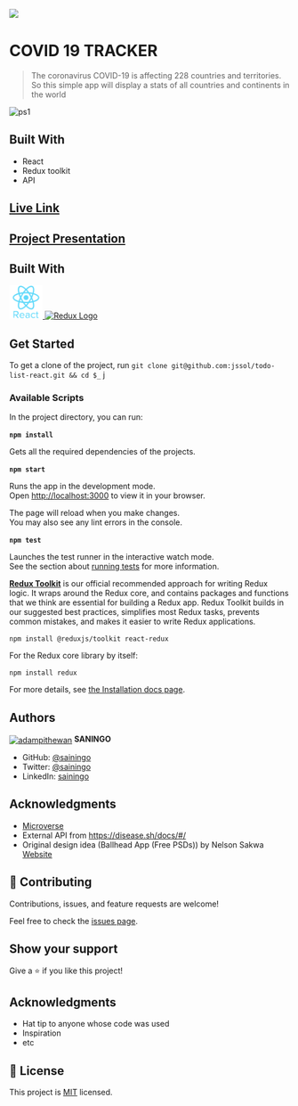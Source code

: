 ![](https://img.shields.io/badge/Microverse-blueviolet)

# COVID 19 TRACKER

> The coronavirus COVID-19 is affecting 228 countries and territories. So this simple app will display a stats of all countries and continents in the world

![ps1](https://user-images.githubusercontent.com/32932447/170242121-ef310f48-691d-4083-81e6-6ef0ee3016d2.jpg)

## Built With

- React
- Redux toolkit
- API

## [Live Link](https://global-19-tracker.netlify.app/)

## [Project Presentation](https://www.loom.com/share/0a4b163950cc47a1bec3f31c8b3b80df)

## Built With

<a href="https://reactjs.org/" target="_blank" rel="noreferrer"> <img
      src="https://raw.githubusercontent.com/devicons/devicon/master/icons/react/react-original-wordmark.svg"
      alt="react" width="60" height="60" /> </a>
<a href='https://redux.js.org'><img src='https://camo.githubusercontent.com/f28b5bc7822f1b7bb28a96d8d09e7d79169248fc/687474703a2f2f692e696d6775722e636f6d2f4a65567164514d2e706e67' height='60' alt='Redux Logo' aria-label='redux.js.org' /></a>

## Get Started

To get a clone of the project, run `git clone git@github.com:jssol/todo-list-react.git && cd $_`
j

### Available Scripts

In the project directory, you can run:

**`npm install`**

Gets all the required dependencies of the projects.

**`npm start`**

Runs the app in the development mode.\
Open [http://localhost:3000](http://localhost:3000) to view it in your browser.

The page will reload when you make changes.\
You may also see any lint errors in the console.

**`npm test`**

Launches the test runner in the interactive watch mode.\
See the section about [running tests](https://facebook.github.io/create-react-app/docs/running-tests) for more
information.

[**Redux Toolkit**](https://redux-toolkit.js.org) is our official recommended approach for writing Redux logic. It wraps around the Redux core, and contains packages and functions that we think are essential for building a Redux app. Redux Toolkit builds in our suggested best practices, simplifies most Redux tasks, prevents common mistakes, and makes it easier to write Redux applications.

```
npm install @reduxjs/toolkit react-redux
```

For the Redux core library by itself:

```
npm install redux
```

For more details, see [the Installation docs page](https://redux.js.org/introduction/installation).

## Authors

<a href="https://github.com/sainingo" target="blank"><img align="center"
      src="https://avatars.githubusercontent.com/u/32932447?s=40&v=4"
      alt="adampithewan" height="50" width="50"/></a> **SANINGO**

- GitHub: [@sainingo](https://github.com/sainingo)
- Twitter: [@sainingo](https://www.linkedin.com/in/sainingo/)
- LinkedIn: [sainingo](https://twitter.com/saningoInn)

## Acknowledgments

- [Microverse](https://www.microverse.org/)
- External API from https://disease.sh/docs/#/
- Original design idea (Ballhead App (Free PSDs)) by Nelson Sakwa [Website](<https://www.behance.net/gallery/31579789/Ballhead-App-(Free-PSDs)>)

## 🤝 Contributing

Contributions, issues, and feature requests are welcome!

Feel free to check the [issues page](../../issues/).

## Show your support

Give a ⭐️ if you like this project!

## Acknowledgments

- Hat tip to anyone whose code was used
- Inspiration
- etc

## 📝 License

This project is [MIT](./MIT.md) licensed.
